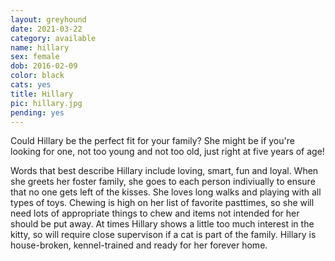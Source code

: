 ```yaml
---
layout: greyhound
date: 2021-03-22
category: available
name: hillary
sex: female
dob: 2016-02-09
color: black
cats: yes
title: Hillary
pic: hillary.jpg
pending: yes
---
```

Could Hillary be the perfect fit for your family? She might be if you're looking for one, not too young and not too old, just right at five years of age! 

Words that best describe Hillary include loving, smart, fun and loyal. When she greets her foster family, she goes to each person indiviually to ensure that no one gets left of the kisses. She loves long walks and playing with all types of toys. Chewing is high on her list of favorite pasttimes, so she will need lots of appropriate things to chew and items not intended for her should be put away. At times Hillary shows a little too much interest in the kitty, so will require close supervison if a cat is part of the family. Hillary is house-broken, kennel-trained and ready for her forever home. 
